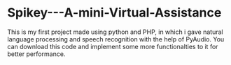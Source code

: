 # Spikey---A-mini-Virtual-Assistance
This is my first project made using python and PHP, in which i  gave natural language processing and speech recognition with the help of PyAudio. You can download this code and implement some more functionalties to it for better performance.

